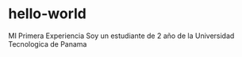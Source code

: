 # hello-world
MI Primera Experiencia 
Soy un estudiante de 2 año de la Universidad Tecnologica de Panama


